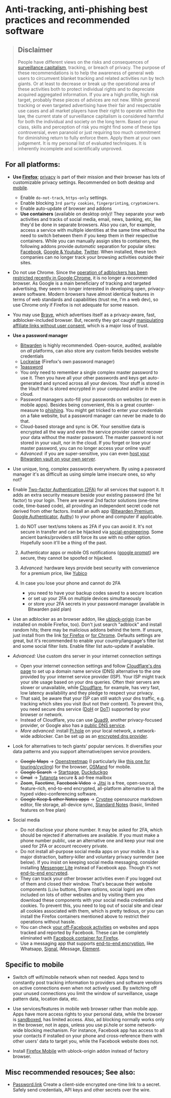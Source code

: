# Anti-tracking, anti-phishing best practices and recommended software

> ## Disclaimer
> People have different views on the risks and consequences of [surveillance capitalism](https://en.wikipedia.org/wiki/Surveillance_capitalism), tracking, or breach of privacy.
> The purpose of these recommendations is to help the awareness of general web users to circumvent blanket tracking and related activities run by tech giants. Or at least to decrease or break up the operational area of these activities both to protect individual rights and to depreciate acquired aggregated information. If you are a high profile, high risk target, probably these pieces of advices are not new.
> While general tracking or even targeted advertising have their fair and respectable use cases and all market players have their right to operate within the law, the current state of surveillance capitalism is considered harmful for both the individual and society on the long term.
> Based on your class, skills and perception of risk you might find some of these tips controversial, even paranoid or just requiring too much commitment for diminishing return to fully enforce them. Apply them at your own judgement.
> It is my personal list of evaluated techniques. It is inherently incomplete and scientifically unproved.

## For all platforms:

- **Use [Firefox](https://www.mozilla.org/en-US/firefox/browsers/)**; [privacy](https://www.mozilla.org/en-US/firefox/privacy/) is part of their mission and their browser has lots of customizable privacy settings. Recommended on both desktop and [mobile](https://www.mozilla.org/en-US/firefox/mobile/).

  - Enable `do-not-track`, `https-only` settings.
  - Enable blocking `3rd party cookies`, `fingerprinting`, `cryptominers`.
  - Enable auto-update of browser and addons
  - **Use containers** (available on desktop only)! They separate your web activities and tracks of social media, email, news, banking, etc, like they'd be done in separate browsers. Also you can, for example, access a service with multiple identities at the same time without the need to switch between them if you keep them in their respective containers. While you can manually assign sites to containers, the following addons provide _automatic_ separation for popular sites: [Facebook](https://addons.mozilla.org/en-US/firefox/addon/facebook-container/), [Google & Youtube](https://addons.mozilla.org/en-US/firefox/addon/google-contain-integrations/), [Twitter](https://addons.mozilla.org/en-US/firefox/addon/twitter-container/). When installed, these tech companies can no longer track your browsing activities outside their sites.

- Do not use Chrome. Since the [operation of adblockers has been restricted recently in Google Chrome](https://www.ghacks.net/2019/10/12/the-end-of-ublock-origin-for-google-chrome/), it is no longer a recommended browser. As Google is a main beneficiary of tracking and targeted advertising, they seem no longer interested in developing open, privacy-aware software. Modern browsers have almost identical features in terms of web standards and capabilities (trust me, I'm a web dev), so use Chrome only if Firefox is not adequate for some reason.

- You may use [Brave](https://brave.com/), which advertises itself as a privacy-aware, fast, adblocker-included browser. But, recently they got caught [manipulating affiliate links without user consent](https://davidgerard.co.uk/blockchain/2020/06/06/the-brave-web-browser-is-hijacking-links-and-inserting-affiliate-codes/), which is a major loss of trust.

- **Use a password manager**

    - [Bitwarden](https://bitwarden.com/) is highly recommended. Open-source, audited, available on _all_ platforms, can also store any custom fields besides website credentials
    - [Lockwise](https://www.mozilla.org/en-US/firefox/lockwise/) (Firefox's own password manager)
    - [1password](https://1password.com/)
    - You only need to remember a single complex master password to use it. Then you have all your other passwords and keys get auto-generated and synced across all your devices. Your stuff is stored in the _Vault_ that is stored encrypted in your computed and/or in the cloud.
    - Password managers auto-fill your passwords on websites (or even in mobile apps). Besides being convenient, this is a great counter-measure to [phishing](https://en.wikipedia.org/wiki/Phishing). You might get tricked to enter your credentials on a fake website, but a password manager can never be made to do that.
    - Cloud-based storage and sync is OK. Your sensitive data is encrypted all the way and even the service provider cannot recover your data without the master password. The master password is not stored in your vault, nor in the cloud. If you forget or lose your master password, you can no longer access your online vault!
    - _Advanced:_ if you are super-sensitive, you can even [host your Bitwarden vault on your own server](https://bitwarden.com/open-source/).

- Use unique, long, complex passwords everywhere. By using a password manager it's as difficult as using simple lame insecure ones, so why not?

- Enable [Two-factor Authentication (2FA)](https://en.wikipedia.org/wiki/Multi-factor_authentication) for all services that support it. It adds an extra security measure beside your existing password (the 1st factor) to your login. There are several 2nd factor solutions (one-time code, time-based code), all providing an independent secret code not derived from other factors. Install an auth app ([Bitwarden Premium](https://bitwarden.com/pricing/), [Google Authenticator](https://support.google.com/accounts/answer/1066447), [Authy](https://authy.com/)) to your phone and computer if applicable.

  1. do NOT user text/sms tokens as 2FA if you can avoid it. It's not secure in transfer and can be hijacked via [social-engineering](https://en.wikipedia.org/wiki/Social_engineering_(security)). Some ancient banks/providers still force its use with no other option. Hopefully soon it'll be a thing of the past.
  1. Authenticator apps or mobile OS notifications ([google prompt](https://support.google.com/accounts/answer/7026266)) are secure, they cannot be spoofed or hijacked.
  1. _Advanced:_ hardware keys provide best security with convenience for a premium price, like [Yubico](https://www.yubico.com/)
  1. In case you lose your phone and cannot do 2FA

     - you need to have your backup codes saved to a secure location
     - or set up your 2FA on multiple devices simultaneously
     - or store your 2FA secrets in your password manager (available in Bitwarden paid plan)

- Use an adblocker as an browser addon, like [ublock-origin](https://addons.mozilla.org/en-US/firefox/addon/ublock-origin/) (can be installed on mobile Firefox, too).
Don't just search "adblock" and install random hits; there may be malicious addons behind the term. If unsure, just install from the link [for Firefox](https://addons.mozilla.org/en-US/firefox/addon/ublock-origin/) or [for Chrome](https://chrome.google.com/webstore/detail/ublock-origin/cjpalhdlnbpafiamejdnhcphjbkeiagm).
Defaults settings are great, but it's recommended to enable your country/language's filter list and some social filter lists. Enable filter list auto-update if available.

- _Advanced:_ Use custom dns server in your internet connection settings

  - Open your internet connection settings and follow [Cloudflare's dns page](https://1.1.1.1/dns/) to set up a domain name service (DNS) alternative to the one provided by your internet service provider (ISP). Your ISP might track your site usage based on your dns queries. Often their servers are slower or unavailable, while [Cloudflare](https://1.1.1.1/dns/), for example, has very fast, low latency availability and they pledge to respect your privacy.
  - That said, be aware that your ISP can still watch your dns traffic, e.g. tracking which sites you visit (but not their content). To prevent this, you need secure dns service ([DoH](https://en.wikipedia.org/wiki/DNS_over_HTTPS) or [DoT](https://en.wikipedia.org/wiki/DNS_over_TLS)) supported by your browser or network.
  - Instead of Cloudflare, you can use [Quad9](https://www.quad9.net/), another privacy-focused provider, or Google also has a [public DNS service](https://developers.google.com/speed/public-dns/docs/using).
  - _More advanced:_ install [Pi.hole](https://pi-hole.net/) on your local network, a network-wide adblocker. Can be set up as an [encrypted dns provider](https://docs.pi-hole.net/guides/dns-over-https/).

- Look for alternatives to tech giants' popular services. It diversifies your data patterns and you support alternative/open service providers.

  - ~~Google Maps~~ &rarr; [Openstreetmap](https://www.openstreetmap.org/) (I particularly like [this one for touring/cycling](https://en.mapy.cz/turisticka?l=0)) for the browser, [OSMand](https://osmand.net/) for mobile.
  - ~~Google Search~~ &rarr; [Startpage](https://www.startpage.com), [Duckduckgo](https://duckduckgo.com/)
  - ~~Gmail~~ &rarr; [Tutanota](https://www.tutanota.com) secure & ad-free mailbox
  - ~~Zoom~~, ~~Facetime~~, ~~Facebook Video~~ &rarr; [Jitsi](https://jitsi.org/) is a free, open-source, feature-rich, end-to-end encrypted, all-platform alternative to all the hyped video-conferencing software.
  - ~~Google Keep &amp; other Notes apps~~ &rarr; [Cryptee](https://crypt.ee) opensource markdown editor, file storage, all-device sync, [Standard Notes](https://standardnotes.org/) (basic, limited features on free plan)

- Social media
  - Do not disclose your phone number. It may be asked for 2FA, which should be rejected if alternatives are available. If you must make a phone number public, use an alternative one and keep your real one used for 2FA or account recovery private.
  - Do not install all-purpose social media apps on your mobile. It is a major distraction, battery-killer and voluntary privacy surrender (see below). If you insist on keeping social media messaging, consider installing [Messenger Lite](https://play.google.com/store/apps/details?id=com.facebook.mlite) instead of Facebook app. Though it's not [end-to-end encrypted](https://en.wikipedia.org/wiki/End-to-end_encryption).
  - They can track your other browser activities even if you logged out of them and closed their window. That's because their website components (`Like` buttons, Share options, social login) are often included on lots of other websites and by visiting them you download these components with your social media credentials and cookies. To prevent this, you need to log out of social site and clear all cookies associated with them, which is pretty tedious, or you can install the Firefox containers mentioned above to restrict their operations without hassle.
  - You can check [your off-Facebook activities](https://www.facebook.com/off_facebook_activity/activity_list) on websites and apps tracked and reported by Facebook. These can be completely eliminated with [Facebook container for Firefox](https://addons.mozilla.org/en-US/firefox/addon/facebook-container/).
  - Use a messaging app that supports [end-to-end encryption](https://en.wikipedia.org/wiki/End-to-end_encryption), like Whatsapp, [Signal](https://signal.org/), iMessage, [Element](https://element.io/).

## Specific to mobile

- Switch off wifi/mobile network when not needed. Apps tend to constantly post tracking information to providers and software vendors on active connections even when not actively used. By switching off your unused connections you limit the window of surveillance, usage pattern data, location data, etc.

- Use services/features in mobile web browser rather than mobile app. Apps have more access rights to your personal data, while the browser is [sandboxed](https://en.wikipedia.org/wiki/Sandbox_(computer_security)), has limited access. Also, ad blocking normally works only in the browser, not in apps, unless you use pi.hole or some network-wide blocking mechanism. For instance, Facebook app has access to all your contacts if installed on your phone and cross-reference them with other users' data to target you, while the Facebook website does not.

- Install [Firefox Mobile](https://www.mozilla.org/en-US/firefox/mobile/) with ublock-origin addon instead of factory browser.

## Misc recommended resouces; See also:

- [Password.link](https://password.link/)  Create a client-side encrypted one-time link to a secret. Safely send credentials, API keys and other secrets over the wire.

